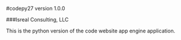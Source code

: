 #codepy27 
version 1.0.0

###Isreal Consulting, LLC

This is the python version of the code website app engine application.